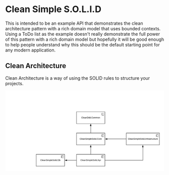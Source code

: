 # Clean Simple S.O.L.I.D

This is intended to be an example API that demonstrates the clean architecture pattern with a rich domain model that uses bounded contexts.
Using a ToDo list as the example doesn't really demonstrate the full power of this pattern with a rich domain model
but hopefully it will be good enough to help people understand why this should be the default starting point for any modern application.

## Clean Architecture

Clean Architecture is a way of using the SOLID rules to structure your projects.

![Clean Architecture Projects](https://github.com/eaglestorm/cleansimplesolid/raw/master/CleanSimpleSolid%20-%20Projects.png)

